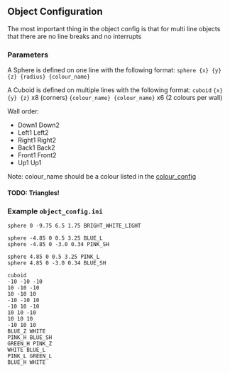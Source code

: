 ## Object Configuration

The most important thing in the object config is that for multi line objects that there are no line breaks and no interrupts

### Parameters 

A Sphere is defined on one line with the following format:
`sphere {x} {y} {z} {radius} {colour_name}`

A Cuboid is defined on multiple lines with the following format:
`cuboid`
`{x} {y} {z}` x8 (corners)
`{colour_name} {colour_name}` x6 (2 colours per wall)

Wall order:
- Down1 Down2 
- Left1 Left2 
- Right1 Right2
- Back1 Back2 
- Front1 Front2
- Up1 Up1

Note: colour_name should be a colour listed in the [colour_config](./colour_config.md)

#### TODO: Triangles!

### Example `object_config.ini`

```
sphere 0 -9.75 6.5 1.75 BRIGHT_WHITE_LIGHT

sphere -4.85 0 0.5 3.25 BLUE_L
sphere -4.85 0 -3.0 0.34 PINK_SH 

sphere 4.85 0 0.5 3.25 PINK_L
sphere 4.85 0 -3.0 0.34 BLUE_SH 

cuboid
-10 -10 -10
10 -10 -10
10 -10 10
-10 -10 10
-10 10 -10
10 10 -10
10 10 10
-10 10 10
BLUE_Z WHITE
PINK_H BLUE_SH 
GREEN_H PINK_Z
WHITE BLUE_L
PINK_L GREEN_L
BLUE_H WHITE
```
